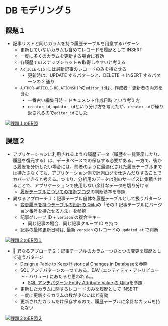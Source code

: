 # DB モデリング５

## 課題１

- 記事リストと同じカラムを持つ履歴テーブルを用意するパターン
  - 更新していないカラムも含めてレコードを履歴として INSERT
  - 一度に多くのカラムを更新する場合に有効
  - 各履歴でのスナップショットも取得しやすいと考える
  - `ARTICLE-LIST`には最新記事のレコードのみを持たせる
    - 更新時は、UPDATE するパターンと、DELETE → INSERT するパターンの 2 通り
  - `AUTHOR-ARTICLE-RELATIONSHIP`の`editor_id`は、作成者・更新者の両方を含む
    - 一番古い編集日時 = ドキュメント作成日時 という考え方
    - `creator_id`, `updator_id`という分け方を考えたが、`creator_id`が繰り返されるので`editor_id`にした

[![課題１のER図](https://mermaid.ink/img/pako:eNrVlM1qwkAQx19l2XPzAt6kWgyVKmoPhYCs2VUDyUaSTUFUKIoiLQVP_cAeeqgglJYWhNKC-DCa1L5FVxOT-EEpvRVyWGZ-85_5TzapQVnHBEYgMWIKKhlIk6hEo8e5RCojJMVsDtTrgqDXgBeKZnLifjIuZOLJaE5MHWUTYhpEQIGoOi2ZeabzYg_5Y_UP5ErMyyV4g1TmhAvIOmVIoebm7DWJAmBZCgb8SR8CCX6-Db_6nflZW4xJcJE9RYZcRgagSCPhvN27XACNkOTOmYIWBCtMN_L8dLCz0xJCBlNklfjUfHgz-7hwEbdXeHvb84f5YHimMJX42WlzMm0-TFvdaetxnVvsiVDmk3anbT-_uwxTNGIypFWAbBDECM6jAJyN75xuz7keOLfNTdyq4E3c6Y-cq5cAX3O2em3b5uzXgfM0-vW-_o__lRmMOVeo-m5cwy4duimBtlux0Pfp-WRsn9-v7RbuQY0YGlIw_5CXa5UgKxONSDDCj5gUkaWyJcxRd9748rbCSBGpJtmDyGJ6tkplP-BS3j_Biza-AYHPsOw)](https://mermaid.live/edit#pako:eNrVlM1qwkAQx19l2XPzAt6kWgyVKmoPhYCs2VUDyUaSTUFUKIoiLQVP_cAeeqgglJYWhNKC-DCa1L5FVxOT-EEpvRVyWGZ-85_5TzapQVnHBEYgMWIKKhlIk6hEo8e5RCojJMVsDtTrgqDXgBeKZnLifjIuZOLJaE5MHWUTYhpEQIGoOi2ZeabzYg_5Y_UP5ErMyyV4g1TmhAvIOmVIoebm7DWJAmBZCgb8SR8CCX6-Db_6nflZW4xJcJE9RYZcRgagSCPhvN27XACNkOTOmYIWBCtMN_L8dLCz0xJCBlNklfjUfHgz-7hwEbdXeHvb84f5YHimMJX42WlzMm0-TFvdaetxnVvsiVDmk3anbT-_uwxTNGIypFWAbBDECM6jAJyN75xuz7keOLfNTdyq4E3c6Y-cq5cAX3O2em3b5uzXgfM0-vW-_o__lRmMOVeo-m5cwy4duimBtlux0Pfp-WRsn9-v7RbuQY0YGlIw_5CXa5UgKxONSDDCj5gUkaWyJcxRd9748rbCSBGpJtmDyGJ6tkplP-BS3j_Biza-AYHPsOw)

## 課題２

- アプリケーションに利用されるような履歴データ（履歴を一覧表示したり、履歴を復元する）は、データベースでの保存する必要がある。一方で、後から履歴を分析したい場合には、前者のように最適化された履歴テーブルまでは持たさなくても、アプリケーション側で計測ログを仕込んだりすることでカバーできると考える。つまり、分析用のデータは別のサービスに集積させることで、アプリケーションで使用しない余計なデータを切り分ける
  - [履歴テーブルについての技術ブログ](https://user-first.ikyu.co.jp/entry/history-table)の判断基準を参照
- 異なるアプローチ１：記事テーブル自体を履歴テーブルとして扱うパターン
  - [変更履歴を持つテーブルの設計の Qiita](https://qiita.com/ak-ymst/items/2e8e92f212c807bb09a1)の「その 1 記事テーブルにバージョン番号を持たせる方法」を参照
  - 記事グループ ID + `verison` の複合主キー
    - 同じ記事の場合、同じ記事クループ ID を持つ
  - 記事の最終更新日時は, 最新 `version` のレコードの `updated_at` で判断

[![課題２のER図１](https://mermaid.ink/img/pako:eNqd0m9LwkAcB_C3ctxj9wZ8Jmk4khRdzwZybacdbHdy3oRQIRyKEIGPsrCHRUIQQkF_KHox02XvottmulmPgj047j6_32_77trQYCaGaYh5lqA6R7ZOdZo50PLFslJQKxrodBSFtcFqK1PW1J1CTinnChlNLe5X8moJpMEhthitN6uCyeIV-V91cnhbpwA4DjGBfEp7QIefT9OvyWB50lezOgxOW4gbR4gDimwcP1-MzgLQjbX8c_xmhMExEoxX5XI3GDV_v_KHo9ioUDkNM6H8yaN_PttWiAtiWHitltOL-etpRKJXiqf0-zPjfqtlnTOnETT-UV5v5rl3nvvmueNERQvzJmF0A91RoHrPnnvruQ_J_AQRFo71_PB61547lJ2TzmBUYCrWcjHoL-5fIiOIjZsC2Y0oS2xW0QZGcfrjG_-yt83DUJM8ynXDZWowBW3MbURMeWHDzHQojrCNdZiWSxPXkGOJEEsa9cyZRP4tmK4hq4lTEDmCVY6psd6I1Orur3a732AXPS0)](https://mermaid.live/edit#pako:eNqd0m9LwkAcB_C3ctxj9wZ8Jmk4khRdzwZybacdbHdy3oRQIRyKEIGPsrCHRUIQQkF_KHox02XvottmulmPgj047j6_32_77trQYCaGaYh5lqA6R7ZOdZo50PLFslJQKxrodBSFtcFqK1PW1J1CTinnChlNLe5X8moJpMEhthitN6uCyeIV-V91cnhbpwA4DjGBfEp7QIefT9OvyWB50lezOgxOW4gbR4gDimwcP1-MzgLQjbX8c_xmhMExEoxX5XI3GDV_v_KHo9ioUDkNM6H8yaN_PttWiAtiWHitltOL-etpRKJXiqf0-zPjfqtlnTOnETT-UV5v5rl3nvvmueNERQvzJmF0A91RoHrPnnvruQ_J_AQRFo71_PB61547lJ2TzmBUYCrWcjHoL-5fIiOIjZsC2Y0oS2xW0QZGcfrjG_-yt83DUJM8ynXDZWowBW3MbURMeWHDzHQojrCNdZiWSxPXkGOJEEsa9cyZRP4tmK4hq4lTEDmCVY6psd6I1Orur3a732AXPS0)

- 🔞 異なるアプローチ２：記事テーブルのカラム一つひとつの変更を履歴として追うパターン
  - [Design a Table to Keep Historical Changes in Database](https://dev.to/zhiyueyi/design-a-table-to-keep-historical-changes-in-database-10fn?signin=true)を参照
  - SQL アンチパターンの一つである、EAV (エンティティ・アトリビュート・バリュー) にあたると思われる。。
    - [SQL アンチパターン Entity Attribute Value の Qiita](https://qiita.com/fktnkit/items/0ff462640e00deecfc6d)を参照
  - 更新したカラムに関するレコードのみを履歴として INSERT
  - 一度に更新するカラムの数が少ないほど有効
  - 更新されたカラムだけ保存するので、履歴テーブルに余計なカラムを持たない

[![課題２のER図２](https://mermaid.ink/img/pako:eNqdk9FK3EAUhl9lmGv3BfZu6W4xdKmyG-8Cy5g5qwPJRLITi6yC3eCibQWvbEUvvFhBEUVBEKXWhxmTbt-ik500yUYpIszFMOc7c_7zz5k-tj0KuIrBrzOy5BPX4havLZizc61K02ibaH29UvH6KD2qtUzjXbNRaTWaNdOY-9ieNeZRFS2C4_GlXkd4KjlF3pj9H_LfZWmstlA3TJVue1wQxntl5X2LIxQEjCK15j8gC_--Pf1zOBxvbhl1CyfRVeLby8RHnLhQjEd7uwmwUbjyRUV5CaBMeH5H7d6_WGkCEV8w24GMGp_-eLr_qhFdq-jdc_1FPhcvmHAgi8rBoxyMZLgtw_NpLvEJuMjIaLgVXd5pRjAXeoK4K8j2gQigHZKDTw9H8fZe_P0kPhiU8WCFlvH48Cbev8rxqc70oz1vLbo-iS9uXu1W3lWXgUPz7sOhDH_KcF91Lz9fysG5DM9keDyd4zm0s0qcIHEtGu0owdHOrsKjzVFpLuBTGfz1rQhqoZQqBxbXMqW6Ge1DYQZy13RG4lxGjx8foi_HU67hGeyC7xJG1QedWGZhsQwuWLiqthS6JHDEBFaofonGZA5xtUucHsxgEgivvcbt7EBT6V9PTzf-AhbIn7M)](https://mermaid.live/edit#pako:eNqdk9FK3EAUhl9lmGv3BfZu6W4xdKmyG-8Cy5g5qwPJRLITi6yC3eCibQWvbEUvvFhBEUVBEKXWhxmTbt-ik500yUYpIszFMOc7c_7zz5k-tj0KuIrBrzOy5BPX4havLZizc61K02ibaH29UvH6KD2qtUzjXbNRaTWaNdOY-9ieNeZRFS2C4_GlXkd4KjlF3pj9H_LfZWmstlA3TJVue1wQxntl5X2LIxQEjCK15j8gC_--Pf1zOBxvbhl1CyfRVeLby8RHnLhQjEd7uwmwUbjyRUV5CaBMeH5H7d6_WGkCEV8w24GMGp_-eLr_qhFdq-jdc_1FPhcvmHAgi8rBoxyMZLgtw_NpLvEJuMjIaLgVXd5pRjAXeoK4K8j2gQigHZKDTw9H8fZe_P0kPhiU8WCFlvH48Cbev8rxqc70oz1vLbo-iS9uXu1W3lWXgUPz7sOhDH_KcF91Lz9fysG5DM9keDyd4zm0s0qcIHEtGu0owdHOrsKjzVFpLuBTGfz1rQhqoZQqBxbXMqW6Ge1DYQZy13RG4lxGjx8foi_HU67hGeyC7xJG1QedWGZhsQwuWLiqthS6JHDEBFaofonGZA5xtUucHsxgEgivvcbt7EBT6V9PTzf-AhbIn7M)
